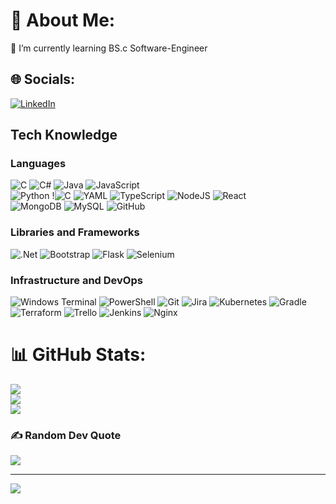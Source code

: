 # 💫 About Me:
🌱 I’m currently learning BS.c Software-Engineer <br>


## 🌐 Socials:
[![LinkedIn](https://img.shields.io/badge/LinkedIn-%230077B5.svg?logo=linkedin&logoColor=white)](https://linkedin.com/in/matan-shabi) 



## Tech Knowledge

### Languages
![C](https://img.shields.io/badge/c-%2300599C.svg?style=plastic&logo=c&logoColor=white) 
![C#](https://img.shields.io/badge/c%23-%23239120.svg?style=plastic&logo=csharp&logoColor=white) 
![Java](https://img.shields.io/badge/java-%23ED8B00.svg?style=plastic&logo=openjdk&logoColor=white) 
![JavaScript](https://img.shields.io/badge/javascript-%23323330.svg?style=plastic&logo=javascript&logoColor=%23F7DF1E)  
![Python](https://img.shields.io/badge/python-3670A0?style=plastic&logo=python&logoColor=ffdd54) 
!![C](https://img.shields.io/badge/c-%2300599C.svg?style=plastic&logo=c&logoColor=white) 
![YAML](https://img.shields.io/badge/yaml-%23ffffff.svg?style=plastic&logo=yaml&logoColor=151515) 
![TypeScript](https://img.shields.io/badge/typescript-%23007ACC.svg?style=plastic&logo=typescript&logoColor=white) 
![NodeJS](https://img.shields.io/badge/node.js-6DA55F?style=plastic&logo=node.js&logoColor=white) 
![React](https://img.shields.io/badge/react-%2320232a.svg?style=plastic&logo=react&logoColor=%2361DAFB)  
![MongoDB](https://img.shields.io/badge/MongoDB-%234ea94b.svg?style=plastic&logo=mongodb&logoColor=white) 
![MySQL](https://img.shields.io/badge/mysql-4479A1.svg?style=plastic&logo=mysql&logoColor=white) 
![GitHub](https://img.shields.io/badge/github-%23121011.svg?style=plastic&logo=github&logoColor=white) 

### Libraries and Frameworks
![.Net](https://img.shields.io/badge/.NET-5C2D91?style=plastic&logo=.net&logoColor=white) 
![Bootstrap](https://img.shields.io/badge/bootstrap-%238511FA.svg?style=plastic&logo=bootstrap&logoColor=white) 
![Flask](https://img.shields.io/badge/flask-%23000.svg?style=plastic&logo=flask&logoColor=white) 
![Selenium](https://img.shields.io/badge/-Selenium-333333?style=flat&logo=Selenium)
   


### Infrastructure and DevOps
![Windows Terminal](https://img.shields.io/badge/Windows%20Terminal-%234D4D4D.svg?style=plastic&logo=windows-terminal&logoColor=white) 
![PowerShell](https://img.shields.io/badge/PowerShell-%235391FE.svg?style=plastic&logo=powershell&logoColor=white)
![Git](https://img.shields.io/badge/git-%23F05033.svg?style=plastic&logo=git&logoColor=white) 
![Jira](https://img.shields.io/badge/jira-%230A0FFF.svg?style=plastic&logo=jira&logoColor=white) 
![Kubernetes](https://img.shields.io/badge/kubernetes-%23326ce5.svg?style=plastic&logo=kubernetes&logoColor=white) 
![Gradle](https://img.shields.io/badge/Gradle-02303A.svg?style=plastic&logo=Gradle&logoColor=white) 
![Terraform](https://img.shields.io/badge/terraform-%235835CC.svg?style=plastic&logo=terraform&logoColor=white) 
![Trello](https://img.shields.io/badge/Trello-%23026AA7.svg?style=plastic&logo=Trello&logoColor=white) 
![Jenkins](https://img.shields.io/badge/jenkins-%232C5263.svg?style=plastic&logo=jenkins&logoColor=white) 
![Nginx](https://img.shields.io/badge/nginx-%23009639.svg?style=plastic&logo=nginx&logoColor=white)


# 📊 GitHub Stats:
![](https://github-readme-stats.vercel.app/api?username=MaTaN-DeHater&theme=react&hide_border=true&include_all_commits=true&count_private=true)<br/>
![](https://github-readme-streak-stats.herokuapp.com/?user=MaTaN-DeHater&theme=react&hide_border=true)<br/>
![](https://github-readme-stats.vercel.app/api/top-langs/?username=MaTaN-DeHater&theme=react&hide_border=true&include_all_commits=true&count_private=true&layout=compact)

### ✍️ Random Dev Quote
![](https://quotes-github-readme.vercel.app/api?type=vetical&theme=tokyonight)

---
[![](https://visitcount.itsvg.in/api?id=MaTaN-DeHater&icon=10&color=13)](https://visitcount.itsvg.in)

<!-- Proudly created with GPRM ( https://gprm.itsvg.in ) -->
